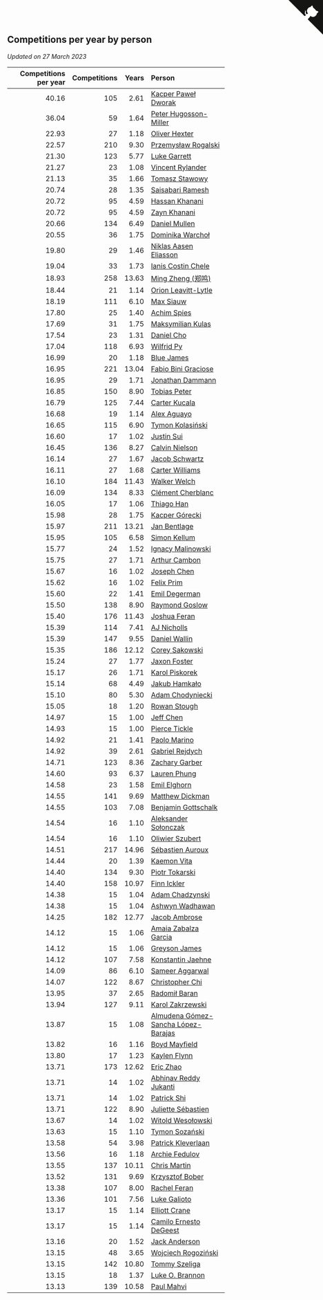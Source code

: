 ## Competitions per year by person

*Updated on 27 March 2023*

| Competitions per year | Competitions | Years | Person |
| ---: | ---: | ---: | :--- |
| 40.16 | 105 | 2.61 | [Kacper Paweł Dworak](https://www.worldcubeassociation.org/persons/2020DWOR01) |
| 36.04 | 59 | 1.64 | [Peter Hugosson-Miller](https://www.worldcubeassociation.org/persons/2021HUGO01) |
| 22.93 | 27 | 1.18 | [Oliver Hexter](https://www.worldcubeassociation.org/persons/2022HEXT01) |
| 22.57 | 210 | 9.30 | [Przemysław Rogalski](https://www.worldcubeassociation.org/persons/2013ROGA02) |
| 21.30 | 123 | 5.77 | [Luke Garrett](https://www.worldcubeassociation.org/persons/2017GARR05) |
| 21.27 | 23 | 1.08 | [Vincent Rylander](https://www.worldcubeassociation.org/persons/2022RYLA01) |
| 21.13 | 35 | 1.66 | [Tomasz Stawowy](https://www.worldcubeassociation.org/persons/2021STAW01) |
| 20.74 | 28 | 1.35 | [Saisabari Ramesh](https://www.worldcubeassociation.org/persons/2021RAME01) |
| 20.72 | 95 | 4.59 | [Hassan Khanani](https://www.worldcubeassociation.org/persons/2018KHAN26) |
| 20.72 | 95 | 4.59 | [Zayn Khanani](https://www.worldcubeassociation.org/persons/2018KHAN28) |
| 20.66 | 134 | 6.49 | [Daniel Mullen](https://www.worldcubeassociation.org/persons/2016MULL04) |
| 20.55 | 36 | 1.75 | [Dominika Warchoł](https://www.worldcubeassociation.org/persons/2021WARC01) |
| 19.80 | 29 | 1.46 | [Niklas Aasen Eliasson](https://www.worldcubeassociation.org/persons/2021ELIA01) |
| 19.04 | 33 | 1.73 | [Ianis Costin Chele](https://www.worldcubeassociation.org/persons/2021CHEL01) |
| 18.93 | 258 | 13.63 | [Ming Zheng (郑鸣)](https://www.worldcubeassociation.org/persons/2009ZHEN11) |
| 18.44 | 21 | 1.14 | [Orion Leavitt-Lytle](https://www.worldcubeassociation.org/persons/2022LEAV01) |
| 18.19 | 111 | 6.10 | [Max Siauw](https://www.worldcubeassociation.org/persons/2017SIAU02) |
| 17.80 | 25 | 1.40 | [Achim Spies](https://www.worldcubeassociation.org/persons/2021SPIE01) |
| 17.69 | 31 | 1.75 | [Maksymilian Kulas](https://www.worldcubeassociation.org/persons/2021KULA02) |
| 17.54 | 23 | 1.31 | [Daniel Cho](https://www.worldcubeassociation.org/persons/2021CHOD01) |
| 17.04 | 118 | 6.93 | [Wilfrid Py](https://www.worldcubeassociation.org/persons/2016PYWI01) |
| 16.99 | 20 | 1.18 | [Blue James](https://www.worldcubeassociation.org/persons/2022JAME01) |
| 16.95 | 221 | 13.04 | [Fabio Bini Graciose](https://www.worldcubeassociation.org/persons/2010GRAC02) |
| 16.95 | 29 | 1.71 | [Jonathan Dammann](https://www.worldcubeassociation.org/persons/2021DAMM01) |
| 16.85 | 150 | 8.90 | [Tobias Peter](https://www.worldcubeassociation.org/persons/2014PETE03) |
| 16.79 | 125 | 7.44 | [Carter Kucala](https://www.worldcubeassociation.org/persons/2015KUCA01) |
| 16.68 | 19 | 1.14 | [Alex Aguayo](https://www.worldcubeassociation.org/persons/2022AGUA01) |
| 16.65 | 115 | 6.90 | [Tymon Kolasiński](https://www.worldcubeassociation.org/persons/2016KOLA02) |
| 16.60 | 17 | 1.02 | [Justin Sui](https://www.worldcubeassociation.org/persons/2022SUIJ01) |
| 16.45 | 136 | 8.27 | [Calvin Nielson](https://www.worldcubeassociation.org/persons/2014NIEL03) |
| 16.14 | 27 | 1.67 | [Jacob Schwartz](https://www.worldcubeassociation.org/persons/2021SCHW01) |
| 16.11 | 27 | 1.68 | [Carter Williams](https://www.worldcubeassociation.org/persons/2021WILL06) |
| 16.10 | 184 | 11.43 | [Walker Welch](https://www.worldcubeassociation.org/persons/2011WELC01) |
| 16.09 | 134 | 8.33 | [Clément Cherblanc](https://www.worldcubeassociation.org/persons/2014CHER05) |
| 16.05 | 17 | 1.06 | [Thiago Han](https://www.worldcubeassociation.org/persons/2022HANT01) |
| 15.98 | 28 | 1.75 | [Kacper Górecki](https://www.worldcubeassociation.org/persons/2021GORE01) |
| 15.97 | 211 | 13.21 | [Jan Bentlage](https://www.worldcubeassociation.org/persons/2010BENT01) |
| 15.95 | 105 | 6.58 | [Simon Kellum](https://www.worldcubeassociation.org/persons/2016KELL12) |
| 15.77 | 24 | 1.52 | [Ignacy Malinowski](https://www.worldcubeassociation.org/persons/2021MALI02) |
| 15.75 | 27 | 1.71 | [Arthur Cambon](https://www.worldcubeassociation.org/persons/2021CAMB01) |
| 15.67 | 16 | 1.02 | [Joseph Chen](https://www.worldcubeassociation.org/persons/2022CHEN16) |
| 15.62 | 16 | 1.02 | [Felix Prim](https://www.worldcubeassociation.org/persons/2022PRIM01) |
| 15.60 | 22 | 1.41 | [Emil Degerman](https://www.worldcubeassociation.org/persons/2021DEGE01) |
| 15.50 | 138 | 8.90 | [Raymond Goslow](https://www.worldcubeassociation.org/persons/2014GOSL01) |
| 15.40 | 176 | 11.43 | [Joshua Feran](https://www.worldcubeassociation.org/persons/2011FERA01) |
| 15.39 | 114 | 7.41 | [AJ Nicholls](https://www.worldcubeassociation.org/persons/2015NICH04) |
| 15.39 | 147 | 9.55 | [Daniel Wallin](https://www.worldcubeassociation.org/persons/2013WALL03) |
| 15.35 | 186 | 12.12 | [Corey Sakowski](https://www.worldcubeassociation.org/persons/2011SAKO01) |
| 15.24 | 27 | 1.77 | [Jaxon Foster](https://www.worldcubeassociation.org/persons/2021FOST01) |
| 15.17 | 26 | 1.71 | [Karol Piskorek](https://www.worldcubeassociation.org/persons/2021PISK01) |
| 15.14 | 68 | 4.49 | [Jakub Hamkało](https://www.worldcubeassociation.org/persons/2018HAMK01) |
| 15.10 | 80 | 5.30 | [Adam Chodyniecki](https://www.worldcubeassociation.org/persons/2017CHOD02) |
| 15.05 | 18 | 1.20 | [Rowan Stough](https://www.worldcubeassociation.org/persons/2022STOU01) |
| 14.97 | 15 | 1.00 | [Jeff Chen](https://www.worldcubeassociation.org/persons/2022CHEN19) |
| 14.93 | 15 | 1.00 | [Pierce Tickle](https://www.worldcubeassociation.org/persons/2022TICK01) |
| 14.92 | 21 | 1.41 | [Paolo Marino](https://www.worldcubeassociation.org/persons/2021MARI04) |
| 14.92 | 39 | 2.61 | [Gabriel Rejdych](https://www.worldcubeassociation.org/persons/2020REJD01) |
| 14.71 | 123 | 8.36 | [Zachary Garber](https://www.worldcubeassociation.org/persons/2014GARB01) |
| 14.60 | 93 | 6.37 | [Lauren Phung](https://www.worldcubeassociation.org/persons/2016PHUN02) |
| 14.58 | 23 | 1.58 | [Emil Elghorn](https://www.worldcubeassociation.org/persons/2021ELGH01) |
| 14.55 | 141 | 9.69 | [Matthew Dickman](https://www.worldcubeassociation.org/persons/2013DICK01) |
| 14.55 | 103 | 7.08 | [Benjamin Gottschalk](https://www.worldcubeassociation.org/persons/2016GOTT01) |
| 14.54 | 16 | 1.10 | [Aleksander Sołonczak](https://www.worldcubeassociation.org/persons/2022SOLO01) |
| 14.54 | 16 | 1.10 | [Oliwier Szubert](https://www.worldcubeassociation.org/persons/2022SZUB01) |
| 14.51 | 217 | 14.96 | [Sébastien Auroux](https://www.worldcubeassociation.org/persons/2008AURO01) |
| 14.44 | 20 | 1.39 | [Kaemon Vita](https://www.worldcubeassociation.org/persons/2021VITA01) |
| 14.40 | 134 | 9.30 | [Piotr Tokarski](https://www.worldcubeassociation.org/persons/2013TOKA01) |
| 14.40 | 158 | 10.97 | [Finn Ickler](https://www.worldcubeassociation.org/persons/2012ICKL01) |
| 14.38 | 15 | 1.04 | [Adam Chadzynski](https://www.worldcubeassociation.org/persons/2022CHAD02) |
| 14.38 | 15 | 1.04 | [Ashwyn Wadhawan](https://www.worldcubeassociation.org/persons/2022WADH02) |
| 14.25 | 182 | 12.77 | [Jacob Ambrose](https://www.worldcubeassociation.org/persons/2010AMBR01) |
| 14.12 | 15 | 1.06 | [Amaia Zabalza Garcia](https://www.worldcubeassociation.org/persons/2022GARC03) |
| 14.12 | 15 | 1.06 | [Greyson James](https://www.worldcubeassociation.org/persons/2022JAME02) |
| 14.12 | 107 | 7.58 | [Konstantin Jaehne](https://www.worldcubeassociation.org/persons/2015JAEH01) |
| 14.09 | 86 | 6.10 | [Sameer Aggarwal](https://www.worldcubeassociation.org/persons/2017AGGA01) |
| 14.07 | 122 | 8.67 | [Christopher Chi](https://www.worldcubeassociation.org/persons/2014CHIC01) |
| 13.95 | 37 | 2.65 | [Radomił Baran](https://www.worldcubeassociation.org/persons/2020BARA02) |
| 13.94 | 127 | 9.11 | [Karol Zakrzewski](https://www.worldcubeassociation.org/persons/2014ZAKR01) |
| 13.87 | 15 | 1.08 | [Almudena Gómez-Sancha López-Barajas](https://www.worldcubeassociation.org/persons/2022GOME03) |
| 13.82 | 16 | 1.16 | [Boyd Mayfield](https://www.worldcubeassociation.org/persons/2022MAYF01) |
| 13.80 | 17 | 1.23 | [Kaylen Flynn](https://www.worldcubeassociation.org/persons/2022FLYN01) |
| 13.71 | 173 | 12.62 | [Eric Zhao](https://www.worldcubeassociation.org/persons/2010ZHAO19) |
| 13.71 | 14 | 1.02 | [Abhinav Reddy Jukanti](https://www.worldcubeassociation.org/persons/2022JUKA01) |
| 13.71 | 14 | 1.02 | [Patrick Shi](https://www.worldcubeassociation.org/persons/2022SHIP01) |
| 13.71 | 122 | 8.90 | [Juliette Sébastien](https://www.worldcubeassociation.org/persons/2014SEBA01) |
| 13.67 | 14 | 1.02 | [Witold Wesołowski](https://www.worldcubeassociation.org/persons/2022WESO01) |
| 13.63 | 15 | 1.10 | [Tymon Sozański](https://www.worldcubeassociation.org/persons/2022SOZA01) |
| 13.58 | 54 | 3.98 | [Patrick Kleverlaan](https://www.worldcubeassociation.org/persons/2019KLEV01) |
| 13.56 | 16 | 1.18 | [Archie Fedulov](https://www.worldcubeassociation.org/persons/2022FEDU01) |
| 13.55 | 137 | 10.11 | [Chris Martin](https://www.worldcubeassociation.org/persons/2013MART03) |
| 13.52 | 131 | 9.69 | [Krzysztof Bober](https://www.worldcubeassociation.org/persons/2013BOBE01) |
| 13.38 | 107 | 8.00 | [Rachel Feran](https://www.worldcubeassociation.org/persons/2015FERA01) |
| 13.36 | 101 | 7.56 | [Luke Galioto](https://www.worldcubeassociation.org/persons/2015GALI02) |
| 13.17 | 15 | 1.14 | [Elliott Crane](https://www.worldcubeassociation.org/persons/2022CRAN01) |
| 13.17 | 15 | 1.14 | [Camilo Ernesto DeGeest](https://www.worldcubeassociation.org/persons/2022DEGE01) |
| 13.16 | 20 | 1.52 | [Jack Anderson](https://www.worldcubeassociation.org/persons/2021ANDE05) |
| 13.15 | 48 | 3.65 | [Wojciech Rogoziński](https://www.worldcubeassociation.org/persons/2019ROGO04) |
| 13.15 | 142 | 10.80 | [Tommy Szeliga](https://www.worldcubeassociation.org/persons/2012SZEL01) |
| 13.15 | 18 | 1.37 | [Luke O. Brannon](https://www.worldcubeassociation.org/persons/2021BRAN02) |
| 13.13 | 139 | 10.58 | [Paul Mahvi](https://www.worldcubeassociation.org/persons/2012MAHV01) |


<a href="https://github.com/jonatanklosko/wca_statistics" class="github-corner" aria-label="View source on Github"><svg width="80" height="80" viewBox="0 0 250 250" style="fill:#151513; color:#fff; position: absolute; top: 0; border: 0; right: 0;" aria-hidden="true"><path d="M0,0 L115,115 L130,115 L142,142 L250,250 L250,0 Z"></path><path d="M128.3,109.0 C113.8,99.7 119.0,89.6 119.0,89.6 C122.0,82.7 120.5,78.6 120.5,78.6 C119.2,72.0 123.4,76.3 123.4,76.3 C127.3,80.9 125.5,87.3 125.5,87.3 C122.9,97.6 130.6,101.9 134.4,103.2" fill="currentColor" style="transform-origin: 130px 106px;" class="octo-arm"></path><path d="M115.0,115.0 C114.9,115.1 118.7,116.5 119.8,115.4 L133.7,101.6 C136.9,99.2 139.9,98.4 142.2,98.6 C133.8,88.0 127.5,74.4 143.8,58.0 C148.5,53.4 154.0,51.2 159.7,51.0 C160.3,49.4 163.2,43.6 171.4,40.1 C171.4,40.1 176.1,42.5 178.8,56.2 C183.1,58.6 187.2,61.8 190.9,65.4 C194.5,69.0 197.7,73.2 200.1,77.6 C213.8,80.2 216.3,84.9 216.3,84.9 C212.7,93.1 206.9,96.0 205.4,96.6 C205.1,102.4 203.0,107.8 198.3,112.5 C181.9,128.9 168.3,122.5 157.7,114.1 C157.9,116.9 156.7,120.9 152.7,124.9 L141.0,136.5 C139.8,137.7 141.6,141.9 141.8,141.8 Z" fill="currentColor" class="octo-body"></path></svg></a><style>.github-corner:hover .octo-arm{animation:octocat-wave 560ms ease-in-out}@keyframes octocat-wave{0%,100%{transform:rotate(0)}20%,60%{transform:rotate(-25deg)}40%,80%{transform:rotate(10deg)}}@media (max-width:500px){.github-corner:hover .octo-arm{animation:none}.github-corner .octo-arm{animation:octocat-wave 560ms ease-in-out}}</style>
